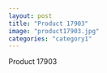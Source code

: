 ```yaml
---
layout: post
title: "Product 17903"
image: "product17903.jpg"
categories: "category1"
---
```

Product 17903
